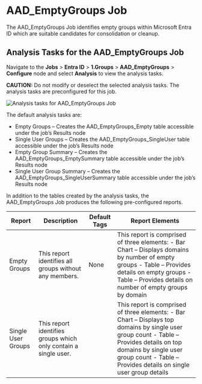 # AAD_EmptyGroups Job

The AAD_EmptyGroups Job identifies empty groups within Microsoft Entra ID which are suitable
candidates for consolidation or cleanup.

## Analysis Tasks for the AAD_EmptyGroups Job

Navigate to the **Jobs** > **Entra ID** > **1.Groups** > **AAD_EmptyGroups** > **Configure** node
and select **Analysis** to view the analysis tasks.

**CAUTION:** Do not modify or deselect the selected analysis tasks. The analysis tasks are
preconfigured for this job.

![Analysis tasks for AAD_EmptyGroups Job](/img/product_docs/accessanalyzer/11.6/accessanalyzer/solutions/exchange/distributionlists/membershipanalysis/emptygroupsanalysis.webp)

The default analysis tasks are:

- Empty Groups – Creates the AAD_EmptyGroups_Empty table accessible under the job’s Results node
- Single User Groups – Creates the AAD_EmptyGroups_SingleUser table accessible under the job’s
  Results node
- Empty Group Summary – Creates the AAD_EmptyGroups_EmptySummary table accessible under the job’s
  Results node
- Single User Group Summary – Creates the AAD_EmptyGroups_SingleUserSummary table accessible under
  the job’s Results node

In addition to the tables created by the analysis tasks, the AAD_EmptyGroups Job produces the
following pre-configured reports.

| Report             | Description                                                     | Default Tags | Report Elements                                                                                                                                                                                                                        |
| ------------------ | --------------------------------------------------------------- | ------------ | -------------------------------------------------------------------------------------------------------------------------------------------------------------------------------------------------------------------------------------- |
| Empty Groups       | This report identifies all groups without any members.          | None         | This report is comprised of three elements: - Bar Chart – Displays domains by number of empty groups - Table – Provides details on empty groups - Table – Provides details on number of empty groups by domain                         |
| Single User Groups | This report identifies groups which only contain a single user. |              | This report is comprised of three elements: - Bar Chart – Displays top domains by single user group count - Table – Provides details on top domains by single user group count - Table – Provides details on single user group details |
